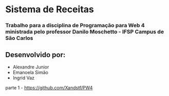 # Sistema de Receitas 
### Trabalho para a disciplina de Programação para Web 4 <br> ministrada pelo professor Danilo Moschetto - IFSP Campus de São Carlos
## Desenvolvido por: 
- Alexandre Junior
- Emanoela Simão
- Ingrid Vaz

parte 1 - https://github.com/Xandstf/PW4 
